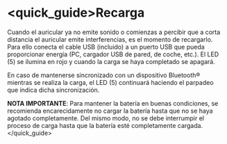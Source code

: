 <quick_guide>Recarga
=======
Cuando el auricular ya no emite sonido o comienzas a percibir que a corta distancia el auricular emite interferencias, es el momento de recargarlo. Para ello conecta el cable USB (incluido) a un puerto USB que pueda proporcionar energía (PC, cargador USB de pared, de coche, etc.). El LED (5) se ilumina en rojo y cuando la carga se haya completado se apagará. 

En caso de mantenerse sincronizado con un dispositivo Bluetooth® mientras se realiza la carga, el LED (5) continuará haciendo el parpadeo que indica dicha sincronización. 

**NOTA IMPORTANTE**: Para mantener la batería en buenas condiciones, se recomienda encarecidamente no cargar la batería hasta que no se haya agotado completamente. Del mismo modo, no se debe interrumpir el proceso de carga hasta que la batería esté completamente cargada.
</quick_guide>
